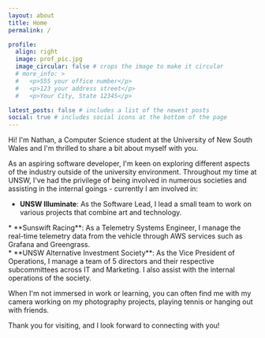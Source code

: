 ```yaml
---
layout: about
title: Home
permalink: /

profile:
  align: right
  image: prof_pic.jpg
  image_circular: false # crops the image to make it circular
  # more_info: >
  #   <p>555 your office number</p>
  #   <p>123 your address street</p>
  #   <p>Your City, State 12345</p>

latest_posts: false # includes a list of the newest posts
social: true # includes social icons at the bottom of the page
---
```


Hi! I'm Nathan, a Computer Science student at the University of New South Wales and I'm thrilled to share a bit about myself with you.

As an aspiring software developer, I'm keen on exploring different aspects of the industry outside of the university environment. Throughout my time at UNSW, I've had the privilege of being involved in numerous societies and assisting in the internal goings - currently I am involved in: 
* **UNSW Illuminate**: As the Software Lead, I lead a small team to work on various projects that combine art and technology. 
<div />
* **Sunswift Racing**: As a Telemetry Systems Engineer, I manage the real-time telemetry data from the vehicle through AWS services such as Grafana and Greengrass. 
<div />
* **UNSW Alternative Investment Society**: As the Vice President of Operations, I manage a team of 5 directors and their respective subcommittees across IT and Marketing. I also assist with the internal operations of the society.
<div />

When I'm not immersed in work or learning, you can often find me with my camera working on my photography projects, playing tennis or hanging out with friends.

Thank you for visiting, and I look forward to connecting with you!